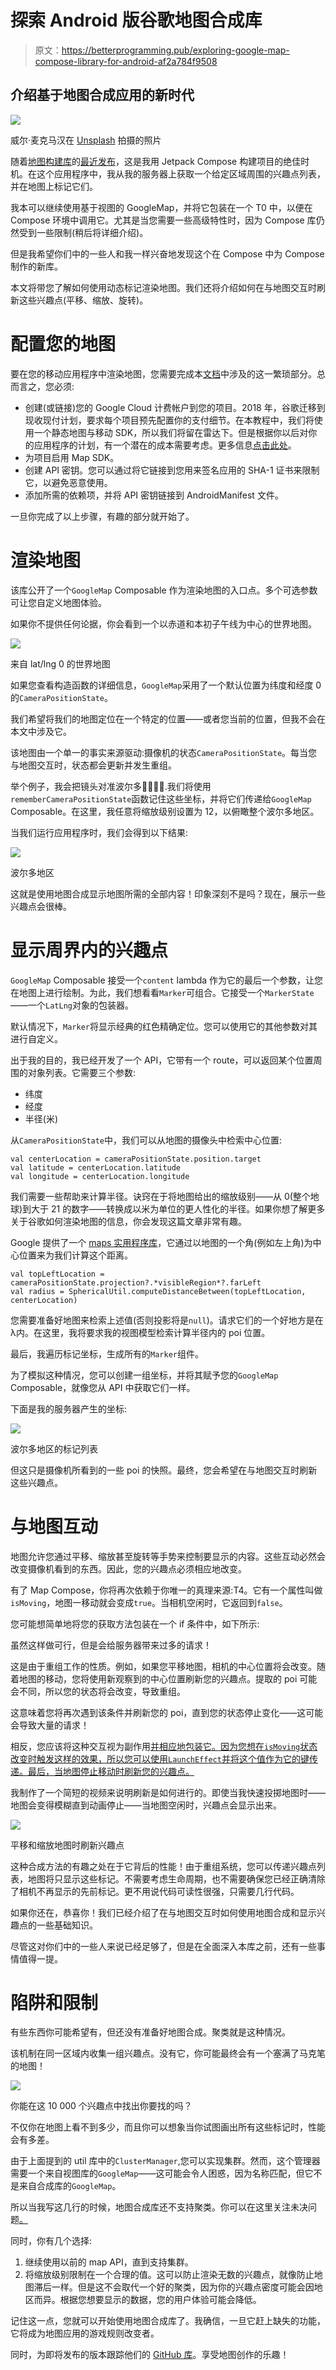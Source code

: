 # 探索 Android 版谷歌地图合成库

> 原文：<https://betterprogramming.pub/exploring-google-map-compose-library-for-android-af2a784f9508>

## 介绍基于地图合成应用的新时代

![](img/403aa7dd743706c9cc466c72ef17d8b8.png)

威尔·麦克马汉在 [Unsplash](https://unsplash.com?utm_source=medium&utm_medium=referral) 拍摄的照片

随着[地图构建库](https://github.com/googlemaps/android-maps-compose)的[最近发布](https://cloud.google.com/blog/products/maps-platform/compose-maps-sdk-android-now-available)，这是我用 Jetpack Compose 构建项目的绝佳时机。在这个应用程序中，我从我的服务器上获取一个给定区域周围的兴趣点列表，并在地图上标记它们。

我本可以继续使用基于视图的 GoogleMap，并将它包装在一个 T0 中，以便在 Compose 环境中调用它。尤其是当您需要一些高级特性时，因为 Compose 库仍然受到一些限制(稍后将详细介绍)。

但是我希望你们中的一些人和我一样兴奋地发现这个在 Compose 中为 Compose 制作的新库。

本文将带您了解如何使用动态标记渲染地图。我们还将介绍如何在与地图交互时刷新这些兴趣点(平移、缩放、旋转)。

# 配置您的地图

要在您的移动应用程序中渲染地图，您需要完成本[文档](https://developers.google.com/maps/documentation/android-sdk/cloud-setup)中涉及的这一繁琐部分。总而言之，您必须:

*   创建(或链接)您的 Google Cloud 计费帐户到您的项目。2018 年，谷歌迁移到现收现付计划，要求每个项目预先配置你的支付细节。在本教程中，我们将使用一个静态地图与移动 SDK，所以我们将留在雷达下。但是根据你以后对你的应用程序的计划，有一个潜在的成本需要考虑。更多信息[点击此处](https://mapsplatform.google.com/pricing/)。
*   为项目启用 Map SDK。
*   创建 API 密钥。您可以通过将它链接到您用来签名应用的 SHA-1 证书来限制它，以避免恶意使用。
*   添加所需的依赖项，并将 API 密钥链接到 AndroidManifest 文件。

一旦你完成了以上步骤，有趣的部分就开始了。

# 渲染地图

该库公开了一个`GoogleMap` Composable 作为渲染地图的入口点。多个可选参数可让您自定义地图体验。

如果你不提供任何论据，你会看到一个以赤道和本初子午线为中心的世界地图。

![](img/de6ef73aedac7cdeff50e695fbe4c1d0.png)

来自 lat/lng 0 的世界地图

如果您查看构造函数的详细信息，`GoogleMap`采用了一个默认位置为纬度和经度 0 的`CameraPositionState`。

我们希望将我们的地图定位在一个特定的位置——或者您当前的位置，但我不会在本文中涉及它。

该地图由一个单一的事实来源驱动:摄像机的状态`CameraPositionState`。每当您与地图交互时，状态都会更新并发生重组。

举个例子，我会把镜头对准波尔多🍷🥖🇫🇷.我们将使用`rememberCameraPositionState`函数记住这些坐标，并将它们传递给`GoogleMap` Composable。在这里，我任意将缩放级别设置为 12，以俯瞰整个波尔多地区。

当我们运行应用程序时，我们会得到以下结果:

![](img/6ea82b5365e10bcfa2c0f7a28fced236.png)

波尔多地区

这就是使用地图合成显示地图所需的全部内容！印象深刻不是吗？现在，展示一些兴趣点会很棒。

# 显示周界内的兴趣点

`GoogleMap` Composable 接受一个`content` lambda 作为它的最后一个参数，让您在地图上进行绘制。为此，我们想看看`Marker`可组合。它接受一个`MarkerState`——一个`LatLng`对象的包装器。

默认情况下，`Marker`将显示经典的红色精确定位。您可以使用它的其他参数对其进行自定义。

出于我的目的，我已经开发了一个 API，它带有一个 route，可以返回某个位置周围的对象列表。它需要三个参数:

*   纬度
*   经度
*   半径(米)

从`CameraPositionState`中，我们可以从地图的摄像头中检索中心位置:

```
val centerLocation = cameraPositionState.position.target
val latitude = centerLocation.latitude
val longitude = centerLocation.longitude
```

我们需要一些帮助来计算半径。诀窍在于将地图给出的缩放级别——从 0(整个地球)到大于 21 的数字——转换成以米为单位的更人性化的半径。如果你想了解更多关于谷歌如何渲染地图的信息，你会发现这篇文章非常有趣。

Google 提供了一个 [maps 实用程序库](https://developers.google.com/maps/documentation/android-sdk/utility)，它通过以地图的一个角(例如左上角)为中心位置来为我们计算这个距离。

```
val topLeftLocation = cameraPositionState.projection?.*visibleRegion*?.farLeft
val radius = SphericalUtil.computeDistanceBetween(topLeftLocation, centerLocation)
```

您需要准备好地图来检索上述值(否则投影将是`null`)。请求它们的一个好地方是在λ内。在这里，我将要求我的视图模型检索计算半径内的 poi 位置。

最后，我遍历标记坐标，生成所有的`Marker`组件。

为了模拟这种情况，您可以创建一组坐标，并将其赋予您的`GoogleMap` Composable，就像您从 API 中获取它们一样。

下面是我的服务器产生的坐标:

![](img/0ea1e036e86c15c2488c5a0c1075adeb.png)

波尔多地区的标记列表

但这只是摄像机所看到的一些 poi 的快照。最终，您会希望在与地图交互时刷新这些兴趣点。

# 与地图互动

地图允许您通过平移、缩放甚至旋转等手势来控制要显示的内容。这些互动必然会改变摄像机看到的东西。因此，您的兴趣点必须相应地改变。

有了 Map Compose，你将再次依赖于你唯一的真理来源:T4。它有一个属性叫做`isMoving`，地图一移动就会变成`true`。当相机空闲时，它返回到`false`。

您可能想简单地将您的获取方法包装在一个 if 条件中，如下所示:

虽然这样做可行，但是会给服务器带来过多的请求！

这是由于重组工作的性质。例如，如果您平移地图，相机的中心位置将会改变。随着地图的移动，您将使用新观察到的中心位置刷新您的兴趣点。提取的 poi 可能会不同，所以您的状态将会改变，导致重组。

这意味着您将再次遇到该条件并刷新您的 poi，直到您的状态停止变化——这可能会导致大量的请求！

相反，您应该将这种交互视为副作用[并相应地包装它。因为您想在`isMoving`状态改变时触发这样的效果，所以您可以使用`LaunchEffect`并将这个值作为它的键传递。最后，当地图停止移动时刷新您的兴趣点。](https://developer.android.com/jetpack/compose/side-effects)

我制作了一个简短的视频来说明刷新是如何进行的。即使当我快速投掷地图时——地图会变得模糊直到动画停止——当地图空闲时，兴趣点会显示出来。

![](img/17c315bfde1f01aee545cf195ddee52c.png)

平移和缩放地图时刷新兴趣点

这种合成方法的有趣之处在于它背后的性能！由于重组系统，您可以传递兴趣点列表，地图将只显示这些标记。不需要考虑生命周期，也不需要确保您已经正确清除了相机不再显示的先前标记。更不用说代码可读性很强，只需要几行代码。

如果你还在，恭喜你！我们已经介绍了在与地图交互时如何使用地图合成和显示兴趣点的一些基础知识。

尽管这对你们中的一些人来说已经足够了，但是在全面深入本库之前，还有一些事情值得一提。

# 陷阱和限制

有些东西你可能希望有，但还没有准备好地图合成。聚类就是这种情况。

该机制在同一区域内收集一组兴趣点。没有它，你可能最终会有一个塞满了马克笔的地图！

![](img/88e9453a22aa4a49d9f9a20a6790a945.png)

你能在这 10 000 个兴趣点中找出你要找的吗？

不仅你在地图上看不到多少，而且你可以想象当你试图画出所有这些标记时，性能会有多差。

由于上面提到的 util 库中的`ClusterManager`,您可以实现集群。然而，这个管理器需要一个来自视图库的`GoogleMap`——这可能会令人困惑，因为名称匹配，但它不是来自合成库的`GoogleMap`。

所以当我写这几行的时候，地图合成库还不支持聚类。你可以在这里关注未决问题[。](https://github.com/googlemaps/android-maps-compose/issues/44)

同时，你有几个选择:

1.  继续使用以前的 map API，直到支持集群。
2.  将缩放级别限制在一个合理的值。这可以防止渲染无数的兴趣点，就像防止地图滞后一样。但是这不会取代一个好的聚类，因为你的兴趣点密度可能会因地区而异。根据您想要显示的数据，您的用户体验可能会降低。

记住这一点，您就可以开始使用地图合成库了。我确信，一旦它赶上缺失的功能，它将成为地图应用的游戏规则改变者。

同时，为即将发布的版本跟踪他们的 [GitHub 库](https://github.com/googlemaps/android-maps-compose)。享受地图创作的乐趣！